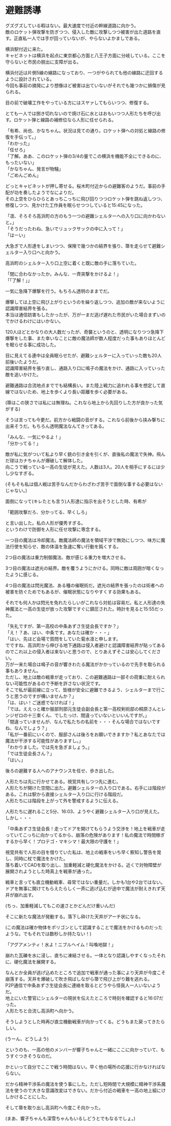 # 避難誘導

グズグズしている暇はない。最大速度で付近の幹線道路に向かう。  
敵のロケット弾攻撃を防ぎつつ、侵入した敵に攻撃しつつ被害が出た道路を直す。正直私一人では手が回っていないが、やらないよかましである。

横浜駅付近に来た。  
キャビネットは横浜を起点に東京都心方面と八王子方面に分岐している。ここを守らないと市民の脱出に支障が出る。

横浜付近は片側5線の線路になっており、一つがやられても他の線路に迂回するように設計されている。  
今回も事前の摘発により想像ほど被害は出ていないがそれでも幾つかに損傷が見られる。

目の前で破壊工作をやっている方にはスヤァしてもらいつつ、修復する。

とても一人では捌き切れないので焼け石に水とはおもいつつ人形たちを呼び出す。ロケット弾と線路の補修位なら人形に任せられる。

「有希、尚也、かなちゃん。状況は見ての通り。ロケット弾への対処と線路の修復を手伝って。」  
「わかった」  
「任せろ」  
「了解。ああ、このロケット弾の3/4の量でこの横浜を機能不全にできるのに、もったいない」  
「かなちゃん、発言が物騒」  
「ごめんごめん」

どっとキャビネットが押し寄せる。桜木町付近からの避難客のようだ。事前の手配が功を奏したようでなによりだ。  
その上空をひらひらとあっちこっちに飛び回りつつロケット弾を跳ね返しつつ、修復しつつ、見かけた工作員を眠らせつつしていると15:45になった。

「凛、そろそろ高浜町の方のもう一つの避難シェルターへの入り口に向かわないと。」  
「そうだったわね、急いでリュックサックの中に入って！」  
「はーい」

大急ぎで人形達をしまいつつ、保険で幾つかの結界を張り、箒を走らせて避難シェルター入り口へと向かう。

高浜町のシェルター入り口上空に着くと既に敵の手に落ちていた。

「間に合わなかったか。みんな、一斉突撃をかけるよ！」  
「「了解！」」

一気に急降下爆撃を行う。もちろん透明のままでだ。

爆撃しては上空に飛び上がりというのを繰り返しつつ、追加の敵が来ないように認識障害結界を張る。  
本当は通信妨害もしたかったが、万が一まだ逃げ遅れた市民がいた場合まずいのでかけるわけにはいかない。

120人ほどとかなりの大人数だったが、奇襲というのと、透明になりつつ急降下爆撃をした事、また幸いなことに敵の魔法師が数人程度だった事もありほとんどを眠らせる事に成功した。

目に見えてる連中は全員眠らせたが、避難シェルターに入っていった敵も20人前後いたようだ。  
認識障害結界を張り直し、通路入り口に鳴子の魔法をかけ、通路に入っていった敵を追いかけた。

避難通路は合流地点まででも結構長い。また陸上戦力に追われる事を想定して直線ではないため、地上を歩くより長い距離を歩く必要がある。

(箒はこの狭さでは私には無理ね。これなら地上から先回りした方が良かった気がする)

そうは言っても今更だ。前方から戦闘の音がする。これなら前後から挟み撃ちに出来そうだ。もちろん透明魔法なんてきってある。

「みんな、一気にやるよ！」  
「分かってる！」

敵が私に気がついて私より早く銃の引き金を引くが、直後私の魔法で失神。飛んだ球はカナちゃんが爆破して解体した。  
向こうで戦っている一高の生徒が見えた。人数は3人。20人を相手にするには少し少なすぎる。

(そもそも私は個人戦は苦手なんだからわざわざ苦手で面倒な事する必要はないじゃない。)

面倒になって(キレたとも言う)人形達に指示を出そうとした時、有希が

「範囲攻撃だろ、分かってる、早くしろ」

と言い出した。私の人形が優秀すぎる。  
というわけで防御を人形に任せ攻撃に専念する。

一つ目の魔法は冷却魔法。敵魔法師の魔法を領域干渉で無効にしつつ、味方に魔法行使を知らせ、敵の体温を急速に奪い行動を鈍くする。

2つ目の魔法は重力制御魔法、敵が感じる重力を増大させる。

3つ目の魔法は遮光の結界。敵を覆うようにかける。同時に敵は周囲が暗くなったように感じる。

4つ目の魔法は閃光魔法、ある種の催眠術だ。遮光の結界を張ったのは術者への被害を防ぐためでもあるが、催眠状態になりやすくする効果もある。

それでも何人かは閃光を免れたらしいがこれなら対処は容易だ。私と人形達の失神魔法と一高の生徒が放った攻撃ですぐに鎮圧された。時計を見ると15:55だった。

「失礼ですが、第一高校の中条あずさ生徒会長ですか？」  
「え！？あ、はい、中条です。あなたは確か・・・」  
「はい、先ほど会場で質問をしていた菊水凛と申します。  
でですね、高浜町から伸びる地下通路は侵入者避けと認識障害結界が貼ってあるのでこれ以上の侵入者は来ないと思うので、とりあえずそこは安心してください。  
万が一来た場合は鳴子の音が響きわたる魔法がかかっているので先手を取られる事もありません。  
ただし、地上は敵の戦車が走っており、この避難通路は一部その荷重に耐えられない可能性があるので予断を許さない状況です。  
そこで私が最前線に立って、皆様が安全に避難できるよう、シェルターまで行こうと思うのですが構いませんか？」  
「は、はい！ご迷惑でなければ！」  
「では。ええっと確か服部刑部元生徒会副会長と第一高校剣術部の桐原さんとレンジゼロの十三束くん、でしたっけ、間違っていないといいんですが。」  
「間違っていませんが、なんで私たちの名前を・・・そんな場合ではないですね、なんでしょう？」  
「私が一番前にいくので、服部さんは後ろをお願いできますか？私とあなたでは魔法が干渉する可能性がありますし。」  
「わかりました。では先を急ぎましょう。」  
「では生徒会長さん？」  
「はい。」

後ろの避難する人へのアナウンスを任せ、歩き出した。

人形たちは先に行かせてある。視覚共有しつつ先に進む。  
人形たちが開けた空間に出た。避難シェルターの入り口である。右手には階段がある。これは駅から直接シェルター入り口に行ける階段だ。  
人形たちには階段を上がって外を警戒するように伝える。

人形たちに遅れること5分、16:03、ようやく避難シェルター入り口が見えた。しかし・・・

「中条あずさ生徒会長！走ってドアを開けてもらうよう交渉を！地上を戦車が走っていてこっちに向かってるから、崩落の危険があります！私の魔法で時間稼ぎするから早く！プロテゴ・マキシマ！最大限の守護を！」

視覚共有で人形の目を借りていた私は、地上の戦車をいち早く察知し警告を発し、同時に杖で魔法をかけた。  
落ち着いてCADを取り出し、加重軽減と硬化魔法をかける。近くで対物障壁が展開されようとした時真上を戦車が通った。

戦車と言っても直立機動戦車、尋常ではない重量だ。しかも1台や2台ではない。  
ドアを無事に開けてもらえたらしく一斉に逃げ込むが途中で魔法が耐えきれず天井が崩れ出す。

(ちっ、加重軽減してもこの速さとかどんだけ重いんだ)

そこに新たな魔法が発動する。落下し砕けた天井がアーチ状になる。

(この魔法は確か物体をポリゴンとして認識することで魔法をかけるものだったような。でもそれでは数秒しか持たない！)

「アグアメンティ！水よ！ニブルヘイム！叫喚地獄！」

崩れた瓦礫を水に浸し、直ちに凍結させる。一体となり認識しやすくなったそれに、硬化魔法を展開する。

なんとか全員が逃げ込めたところで追加で戦車が通った事により天井が今度こそ崩落する。天井を爆破して吹き飛ばしながら箒で飛び上がり難を逃れる。  
P2P通信で中条あずさ生徒会長に連絡を取るとどうやら怪我人一人いないようだ。  
地上にいた警官にシェルターの現状を伝えたところで時刻を確認すると16:07だった。  
人形たちと合流し高浜町へ向かう。

そうしようとした時再び直立機動戦車が向かってくる。どうもまた戻ってきたらしい。

(うーん、どうしよう)

というのも、一高の他のメンバーが響子ちゃんと一緒にここに向かっていて、もうすぐつきそうなのだ。

かといって自分でここで戦う時間はない。早く他の場所の応援に行かなければならない。

だから精神干渉系の魔法を使う事にした。ただし短時間で大規模に精神干渉系魔法を使うので大きな意識改変はできない。だから付近の戦車を一高の地上組にけしかけることにした。

そして箒を取り出し高浜町へ今度こそ向かった。

(まあ、響子ちゃんも深雪ちゃんもいるしどうとでもなるでしょ。)
